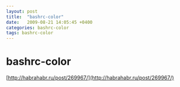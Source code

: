 ```yaml
---
layout: post
title:  "bashrc-color"
date:   2009-08-21 14:05:45 +0400
categories: bashrc-color
tags: bashrc-color
---
```


# bashrc-color
[http://habrahabr.ru/post/269967/](http://habrahabr.ru/post/269967/)